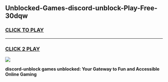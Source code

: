 
## Unblocked-Games-discord-unblock-Play-Free-30dqw
<h3>
<a href="https://premium76.site?title=discord-unblock&ref=23A">CLICK TO PLAY</a></h3>
<hr>

<h3>
<a href="https://premium76.site?title=discord-unblock&ref=23A">CLICK 2 PLAY</a>
  
</h3>

<a href="https://premium76.site?title=discord-unblock&ref=23A"><img src="https://clearcache.store/games.png"></a>


**discord-unblock games unblocked: Your Gateway to Fun and Accessible Online Gaming**
